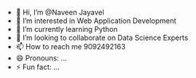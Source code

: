 - 👋 Hi, I’m @Naveen Jayavel
- 👀 I’m interested in Web Application Development
- 🌱 I’m currently learning Python
- 💞️ I’m looking to collaborate on Data Science Experts
- 📫 How to reach me 9092492163
- 😄 Pronouns: ...
- ⚡ Fun fact: ...

<!---
aawvu/aawvu is a ✨ special ✨ repository because its `README.md` (this file) appears on your GitHub profile.
You can click the Preview link to take a look at your changes.
--->
